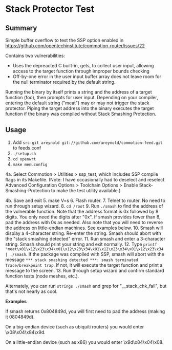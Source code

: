 Stack Protector Test
====================

## Summary

Simple buffer overflow to test the SSP option enabled in
https://github.com/opentechinstitute/commotion-router/issues/22

Contains two vulnerabilities:
  + Uses the depreacted C built-in, gets, to collect user input, allowing access to the target function through improper bounds checking
  + Off-by-one error in the user input buffer array does not leave room for the null terminator required by the default string.

Running the binary by itself prints a string and the address of a target function (foo), then prompts for user input.
Depending on your compiler, entering the default string ("meat") may or may not trigger the stack protector.
Piping the target address into the binary executes the target function if the binary was compiled without Stack Smashing Protection.

 
## Usage

  1. Add `src-git areynold git://github.com/areynold/commotion-feed.git` to feeds.conf
  2. `./setup.sh`
  3. `cd openwrt`
  4. `make menuconfig`

  4a. Select Commotion > Utilities > ssp_test, which includes SSP compile flags in its Makefile. (Note: I have occasionally had to deselect and reselect Advanced Configuration Options > Toolchain Options > Enable Stack-Smashing-Protection to make the test utility available.)

  4b. Save and exit
  5. make V=s
  6. Flash router. 
  7. Telnet to router. No need to run through setup wizard.
  8. `cd /root`
  9. Run `./smash` to find the address of the vulnerable function. Note that the address format is 0x followed by 8 digits. You only need the digits after "0x". If smash provides fewer than 8, pad the address with 0s as needed. Also note that you will need to reverse the address on little-endian machines. See examples below.
  10. Smash will display a 4-character string. Re-enter the string. Smash should abort with the "stack smashing detected" error.
  11. Run smash and enter a 3-character string. Smash should print your string and exit normally.
  12. Type `printf "meat\x01\x12\x23\x34\x01\x12\x23\x34\x01\x12\x23\x34\x01\x12\x23\x34 | ./smash`.  If the package was compiled with SSP, smash will abort with the message `*** stack smashing detected ***: smash terminated
Trace/breakpoint trap`. If not, it will execute the target function and print a message to the screen.
  13. Run through setup wizard and confirm standard function tests (node meshes, etc.).

Alternately, you can run `strings ./smash` and grep for "__stack_chk_fail", but that's not nearly as cool.

**Examples**

If smash returns 0x804849d, you will first need to pad the address (making it 0804849d).

On a big-endian device (such as ubiquiti routers) you would enter \x08\x04\x84\x9d.

On a little-endian device (such as x86) you would enter \x9d\x84\x04\x08.
